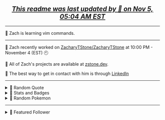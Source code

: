 <h2 align="center" style="font-style: italic; font-weight: bold;"><a href="https://github.com/ROBO-ZACH">This readme was last updated by 🤖 on Nov 5, 05:04 AM EST </a></h2>

---

🤖 Zach is learning vim commands.

---

🤖 Zach recently worked on [ZacharyTStone/ZacharyTStone](https://github.com/ZacharyTStone/ZacharyTStone) at 10:00 PM - November 4  (EST)  🕙

🤖 All of Zach's projects are available at [zstone.dev](https://www.zstone.dev/).

🤖 The best way to get in contact with him is through [LinkedIn](https://www.linkedin.com/in/zacharystone42)

---

<!-- Add a Quotes section -->

<details>
  <summary>🤖 Random Quote</summary>

<h3>
<blockquote>
  "Leave no stone unturned."
<br>— Euripides
</blockquote>
</h3>

</details>

<details>

 <summary>🤖 Stats and Badges</summary>

#### Badges

<div style="display: flex; gap: 4px; width: 100%"><a href="https://www.w3schools.com/css/" target="_blank" rel="noreferrer"> <img src="https://raw.githubusercontent.com/devicons/devicon/master/icons/css3/css3-original-wordmark.svg" alt="css3" width="40" height="40"/> </a> <a href="https://www.cypress.io" target="_blank" rel="noreferrer"> <img src="https://raw.githubusercontent.com/simple-icons/simple-icons/6e46ec1fc23b60c8fd0d2f2ff46db82e16dbd75f/icons/cypress.svg" alt="cypress" width="40" height="40"/> </a> <a href="https://www.docker.com/" target="_blank" rel="noreferrer"> <img src="https://raw.githubusercontent.com/devicons/devicon/master/icons/docker/docker-original-wordmark.svg" alt="docker" width="40" height="40"/> </a> <a href="https://expressjs.com" target="_blank" rel="noreferrer"> <img src="https://raw.githubusercontent.com/devicons/devicon/master/icons/express/express-original-wordmark.svg" alt="express" width="40" height="40"/> </a> <a href="https://www.figma.com/" target="_blank" rel="noreferrer"> <img src="https://www.vectorlogo.zone/logos/figma/figma-icon.svg" alt="figma" width="40" height="40"/> </a> <a href="https://firebase.google.com/" target="_blank" rel="noreferrer"> <img src="https://www.vectorlogo.zone/logos/firebase/firebase-icon.svg" alt="firebase" width="40" height="40"/> </a> <a href="https://www.gatsbyjs.com/" target="_blank" rel="noreferrer"> <img src="https://www.vectorlogo.zone/logos/gatsbyjs/gatsbyjs-icon.svg" alt="gatsby" width="40" height="40"/> </a> <a href="https://git-scm.com/" target="_blank" rel="noreferrer"> <img src="https://www.vectorlogo.zone/logos/git-scm/git-scm-icon.svg" alt="git" width="40" height="40"/> </a> <a href="https://graphql.org" target="_blank" rel="noreferrer"> <img src="https://www.vectorlogo.zone/logos/graphql/graphql-icon.svg" alt="graphql" width="40" height="40"/> </a> <a href="https://heroku.com" target="_blank" rel="noreferrer"> <img src="https://www.vectorlogo.zone/logos/heroku/heroku-icon.svg" alt="heroku" width="40" height="40"/> </a> <a href="https://www.w3.org/html/" target="_blank" rel="noreferrer"> <img src="https://raw.githubusercontent.com/devicons/devicon/master/icons/html5/html5-original-wordmark.svg" alt="html5" width="40" height="40"/> </a> <a href="https://developer.mozilla.org/en-US/docs/Web/JavaScript" target="_blank" rel="noreferrer"> <img src="https://raw.githubusercontent.com/devicons/devicon/master/icons/javascript/javascript-original.svg" alt="javascript" width="40" height="40"/> </a> <a href="https://jestjs.io" target="_blank" rel="noreferrer"> <img src="https://www.vectorlogo.zone/logos/jestjsio/jestjsio-icon.svg" alt="jest" width="40" height="40"/> </a> <a href="https://www.mongodb.com/" target="_blank" rel="noreferrer"> <img src="https://raw.githubusercontent.com/devicons/devicon/master/icons/mongodb/mongodb-original-wordmark.svg" alt="mongodb" width="40" height="40"/> </a> <a href="https://nodejs.org" target="_blank" rel="noreferrer"> <img src="https://raw.githubusercontent.com/devicons/devicon/master/icons/nodejs/nodejs-original-wordmark.svg" alt="nodejs" width="40" height="40"/> </a> <a href="https://www.postgresql.org" target="_blank" rel="noreferrer"> <img src="https://raw.githubusercontent.com/devicons/devicon/master/icons/postgresql/postgresql-original-wordmark.svg" alt="postgresql" width="40" height="40"/> </a> <a href="https://postman.com" target="_blank" rel="noreferrer"> <img src="https://www.vectorlogo.zone/logos/getpostman/getpostman-icon.svg" alt="postman" width="40" height="40"/> </a> <a href="https://reactjs.org/" target="_blank" rel="noreferrer"> <img src="https://raw.githubusercontent.com/devicons/devicon/master/icons/react/react-original-wordmark.svg" alt="react" width="40" height="40"/> </a> <a href="https://www.typescriptlang.org/" target="_blank" rel="noreferrer"> <img src="https://raw.githubusercontent.com/devicons/devicon/master/icons/typescript/typescript-original.svg" alt="typescript" width="40" height="40"/> </a> <a href="https://vuejs.org/" target="_blank" rel="noreferrer"> <img src="https://raw.githubusercontent.com/devicons/devicon/master/icons/vuejs/vuejs-original-wordmark.svg" alt="vuejs" width="40" height="40"/> </a> </div>

#### Stats

<p><img align="center" width="50%" src="https://github-readme-streak-stats.herokuapp.com/?user=zacharytstone&" alt="zacharytstone" /></p>

#### View Count

<p align="left"> <img src="https://komarev.com/ghpvc/?username=zacharytstone&label=Profile%20views&color=0e75b6&style=flat" alt="zacharytstone" /> </p>

</details>

<details>
  <summary> 🤖 Random Pokemon </summary>

#### 🤖 Pokemon Name : mimikyu-disguised</span>

 <img width="50%" class='poke-img' src='https://raw.githubusercontent.com/PokeAPI/sprites/master/sprites/pokemon/778.png' alt='mimikyu-disguised'/>

</details>

---

<details>

  <summary> 🤖 Featured Follower </summary>

#### 💻 Checkout out [Joseph Jaspers](https://github.com/josephjaspers)! 🎉

###### They must be pretty cool if they follow Zach!

###### 👤 [Github](https://github.com/josephjaspers) 

<img width="20%" class="github-bio-img" src="https://avatars.githubusercontent.com/u/20384345?v=4" />

---

###### Want to featured? ➡️ [Follow These Steps](https://github.com/ZacharyTStone/ZacharyTStone/blob/main/FEATURED_INSTRUCTIONS.md)

###### Want to be removed from featured list? ➡️ [Follow These Steps](https://github.com/ZacharyTStone/ZacharyTStone/blob/main/FEATURED_REMOVE_INSTRUCTIONS.md)

</details>
